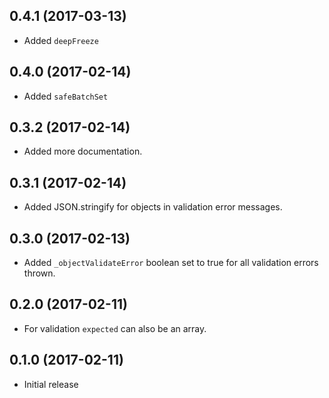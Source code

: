 ## 0.4.1 (2017-03-13)
- Added `deepFreeze`

## 0.4.0 (2017-02-14)
- Added `safeBatchSet`

## 0.3.2 (2017-02-14)
- Added more documentation.

## 0.3.1 (2017-02-14)
- Added JSON.stringify for objects in validation error messages.

## 0.3.0 (2017-02-13)
- Added `_objectValidateError` boolean set to true for all validation errors thrown.

## 0.2.0 (2017-02-11)
- For validation `expected` can also be an array.

## 0.1.0 (2017-02-11)
- Initial release
